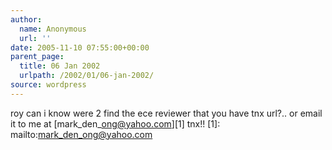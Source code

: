 ```yaml
---
author:
  name: Anonymous
  url: ''
date: 2005-11-10 07:55:00+00:00
parent_page:
  title: 06 Jan 2002
  urlpath: /2002/01/06-jan-2002/
source: wordpress
---
```


roy can i know were 2 find the ece reviewer that you have tnx url?.. or email  it to me at [mark\_den\_ong@yahoo.com][1] tnx!! [1]: mailto:mark_den_ong@yahoo.com